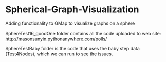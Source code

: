 # Spherical-Graph-Visualization
Adding functionality to GMap to visualize graphs on a sphere

SphereTest16_goodOne folder contains all the code uploaded to web site: http://masonsunyin.pythonanywhere.com/polls/

SphereTestBaby folder is the code that uses the baby step data (Test4Nodes), which we can run to see the issues.

